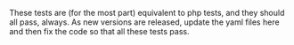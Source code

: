 These tests are (for the most part) equivalent to php tests, and they should all pass, always. As new versions are released, update the yaml files here and then fix the code so that all these tests pass.
